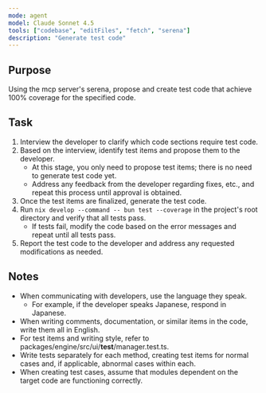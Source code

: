 ```yaml
---
mode: agent
model: Claude Sonnet 4.5
tools: ["codebase", "editFiles", "fetch", "serena"]
description: "Generate test code"
---
```


## Purpose

Using the mcp server's serena, propose and create test code that achieve 100% coverage for the specified code.

## Task

1. Interview the developer to clarify which code sections require test code.
2. Based on the interview, identify test items and propose them to the developer.
   - At this stage, you only need to propose test items; there is no need to generate test code yet.
   - Address any feedback from the developer regarding fixes, etc., and repeat this process until approval is obtained.
3. Once the test items are finalized, generate the test code.
4. Run `nix develop --command -- bun test --coverage` in the project's root directory and verify that all tests pass.
   - If tests fail, modify the code based on the error messages and repeat until all tests pass.
5. Report the test code to the developer and address any requested modifications as needed.

## Notes

- When communicating with developers, use the language they speak.
  - For example, if the developer speaks Japanese, respond in Japanese.
- When writing comments, documentation, or similar items in the code, write them all in English.
- For test items and writing style, refer to packages/engine/src/ui/**test**/manager.test.ts.
- Write tests separately for each method, creating test items for normal cases and, if applicable, abnormal cases within each.
- When creating test cases, assume that modules dependent on the target code are functioning correctly.
